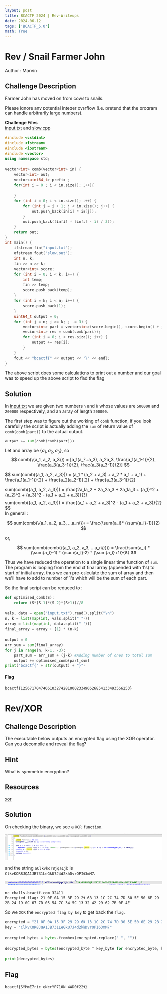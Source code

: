 ```yaml
---
layout: post
title: BCACTF 2024 | Rev-Writeups
date: 2024-06-12
tags: ['BCACTF_5.0']
math: True
---
```



# Rev / Snail Farmer John 
Author : Marvin 

## Challenge Description 
Farmer John has moved on from cows to snails.

Please ignore any potential integer overflow (i.e. pretend that the program can handle arbitrarily large numbers).

**Challenge Files**   
[input.txt]('../assets/rev/input.txt') and [slow.cpp](../assets/rev/slow.cpp)  

```C++
#include <cstdint>
#include <fstream>
#include <iostream>
#include <vector>
using namespace std;

vector<int> comb(vector<int> in) {
    vector<int> out;
    vector<uint64_t> prefix ; 
    for(int i = 0 ; i < in.size(); i++){
    	
    }
    for (int i = 0; i < in.size(); i++) {
        for (int j = i + 1; j < in.size(); j++) {
            out.push_back(in[i] * in[j]);
        }
        out.push_back((in[i] * (in[i] - 1) / 2));
    }
    return out;
}
int main() {
    ifstream fin("input.txt");
    ofstream fout("slow.out");
    int n, k;
    fin >> n >> k;
    vector<int> score;
    for (int i = 0; i < k; i++) {
        int temp;
        fin >> temp;
        score.push_back(temp);
    }
    for (int i = k; i < n; i++) {
        score.push_back(1);
    }
    uint64_t output = 0;
    for (int j = n; j >= k; j -= 3) {
        vector<int> part = vector<int>(score.begin(), score.begin() + j);
        vector<int> res = comb(comb(part));
        for (int i = 0; i < res.size(); i++) {
            output += res[i];
        }
    }
    fout << "bcactf{" << output << "}" << endl;
}
``` 
The above script does some calculations to print out a number and our goal was to speed up the above script to find the flag 

## Solution 

In [input.txt](../assets/rev//input.txt) we are given two numbers `n` and `h` whose values are `500000` and `200000` respectively, and an array of length `200000`.    

The first step was to figure out the working of `comb` function, if you look carefully the script is actually adding the `sum` of return value of `comb(comb(part))` to the actual output. 
```python
output += sum(comb(comb(part)))
```

Let and array be $\{a_1, a_2, a_3\}$, so 
$$
comb(\{a_1, a_2, a_3\}) = [a_1(a_2+a_3), a_2a_3, \frac{a_1(a_1-1)}{2}, \frac{a_3(a_3-1)}{2}, \frac{a_3(a_3-1)}{2}]
$$

$$
sum(comb(\{a_1, a_2, a_3\})) = (a_1 * (a_2 + a_3) + a_2 * a_1 + a_1) + \frac{a_1(a_1-1)}{2} + \frac{a_2(a_2-1)}{2} + \frac{a_3(a_3-1)}{2}

$$
$$
sum(comb(\{a_1, a_2, a_3\})) = \frac{2a_1a_2 + 2a_2a_3 + 2a_1a_3 + {a_1}^2 + {a_2}^2 + {a_3}^2 - (a_1 + a_2 + a_3)}{2}
$$  
$$
sum(comb(\{a_1, a_2, a_3\})) = \frac{(a_1 + a_2 + a_3)^2 - (a_1 + a_2 + a_3)}{2}  
$$  
In general :    

$$
sum(comb(\{a_1, a_2, a_3, ...a_n\})) = \frac{\sum{a_i}* (\sum{a_i}-1)}{2} 
$$   

or, 

$$
sum(comb(comb(\{a_1, a_2, a_3, ...a_n\}))) = \frac{\sum{a_i} * (\sum{a_i}-1) * (\sum{a_i}-2) * (\sum{a_i}+1)}{8}
$$     

Thus we have reduced the operation to a single linear time function of `sum`. The program is looping from the end of final array (appended with 1's) to start of initial array, thus we can pre-calculate the sum of array and then we'll have to add to number of 1's which will be the sum of each part. 

So the final script can be reduced to : 
```python
def optimised_comb(S):
    return (S*(S-1)*(S-2)*(S+1))//8

vals, data = open("input.txt").read().split("\n")
n, k = list(map(int, vals.split(" ")))
array = list(map(int, data.split(" ")))
final_array = array + [1] * (n-k) 

output = 0 
arr_sum = sum(final_array)
for j in range(n, k-1, -3):
    part_sum = arr_sum + (j-k) #Adding number of ones to total sum 
    output += optimised_comb(part_sum)
print("bcactf{" + str(output) + "}") 
```  

#### Flag 
`bcactf{1256717047406103274281000233490626854133493566253}`

# Rev/XOR
## Challenge Description
The executable below outputs an encrypted flag using the XOR operator. Can you decompile and reveal the flag?

## Hint
What is symmetric encryption?

## Resources
[xor](../assets/scripts/xor/xor)

## Solution
On checking the binary, we see a `XOR function`.

![alt text](./assets/images/rev-XOR/xorEncrypt.png)

and the string `aClkvkor8jqa1jb` is `ClkvKOR8JQA1JB731LeGkU7J4d2khDvrOPI63mM7`.

![alt text](./assets/images/rev-XOR/key.png)

``` console
nc challs.bcactf.com 32411
Encrypted flag: 21 0F 0A 15 3F 29 29 6B 13 1C 2C 74 7D 30 5E 50 6E 29 2B 24 19 0C 67 7D 05 54 7C 34 5C 13 32 42 29 62 7B 0F 4E 
```

So we `XOR` the `encrypted flag by key` to get back the `flag`.

``` python
encrypted = "21 0F 0A 15 3F 29 29 6B 13 1C 2C 74 7D 30 5E 50 6E 29 2B 24 19 0C 67 7D 05 54 7C 34 5C 13 32 42 29 62 7B 0F 4E"
key = "ClkvKOR8JQA1JB731LeGkU7J4d2khDvrOPI63mM7"

encrypted_bytes = bytes.fromhex(encrypted.replace(" ", ""))

decrypted_bytes = bytes(encrypted_byte ^ key_byte for encrypted_byte, key_byte in zip(encrypted_bytes, key.encode()))

print(decrypted_bytes)
```
## Flag
`bcactf{SYMmE7ric_eNcrYP710N_4WD0f229}`